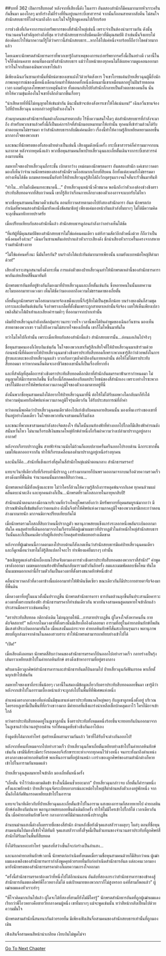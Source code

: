 ##บทที่ 362 เปิดการสืบทอด!
หลังจากที่เสียงนี้ดัง ในดารา อันตสองสำนักก็มีคนมากมายหัวเราะครืนกันขึ้นมา มองไกลๆ มายังร่างไม่กี่ร่างที่ยืนอยู่บนกระบี่เขาสวรรค์ จากนั้นก็ถอนสายตากลับคืน ไม่สนใจสำนักสยบธารที่ใกล้จะมาถึงอีก และในใจก็รู้สึกดูแคลนไปเรียบร้อย

การช่วงชิงที่เกิดจากการแบ่งทรัพยากรของสี่สำนักใหญ่เช่นนี้ เพราะจำเป็นต้องนำมารวมกัน ดังนั้นจำนวนคนจึงสำคัญอย่างถึงที่สุด ทว่าสำนักสยบธารกลับมีคนเดียวที่มีคุณสมบัติ ถ้าเช่นนั้นจึงแทบไม่ต้องคิดอะไรให้มากความก็รู้ได้ว่าคราวนี้สำนักสยบธาร...หากได้ไปแค่หนึ่งจากร้อยก็ถือว่าโชคช่วยมากแล้ว

โดยเฉพาะนักพรตสำนักธารดาราที่พวกเขารู้ถึงสาเหตุของการแบ่งทรัพยากรครั้งนี้เป็นอย่างดี เวลานี้ในใจก็ยิ่งผ่อนคลาย ตอนที่มองมายังสำนักสยบธาร แม้ว่าใบหน้าของทุกคนไม่ได้เผยความดูแคลนออกมา ทว่าในใจกลับมองเมินพวกเขาไปแล้ว

มีเพียงเฉินอวิ๋นซานเท่านั้นที่นัยน์ตาของเขาแฝงไว้ด้วยจิตสังหาร ใจเขาโกรธแค้นป๋ายเสี่ยวฉุนผู้นี้ยิ่งนัก ภาพเหตุการณ์ของเมื่อหนึ่งเดือนก่อนทำให้ตลอดทั้งหนึ่งเดือนมานี้เขาเหมือนตกอยู่ในฝันร้ายตลอดเวลา แถมยังถูกลงโทษเพราะเหตุนั้นด้วย ทั้งตอนกลับไปยังสำนักก็กลายเป็นตัวตลกของคนอื่น นั่นทำให้ความขุ่นเคืองในใจเขายิ่งลึกล้ำมากขึ้นเรื่อยๆ

“น่าเสียดายที่ที่นี่ไม่อนุญาตให้เข่นฆ่ากัน มิฉะนั้นข้าจะต้องสังหารเขาให้ได้แน่นอน!” เฉินอวิ๋นซานจ้องไปที่ป๋ายเสี่ยวฉุน แอบกล่าวอยู่กับตัวเองในใจ

ส่วนทุกคนของสำนักธารอันตต่างก็ถอนสายตากลับ ไร้ซึ่งความสนใจใดๆ ต่อสำนักสยบธารที่กำลังจะมาถึง สำหรับพวกเขาแล้วครั้งนี้ก็เป็นแค่ภารกิจที่สำนักมอบหมายมาให้เท่านั้น ทุกคนที่เข้าร่วมล้วนได้รับค่าตอบแทนไม่ธรรมดา ทว่าสำนักสยบธารกลับมีแค่คนเดียว เรื่องนี้ทำให้ความรู้สึกเหยียดหยามลอยขึ้นมากลางใจของพวกเขา

และขณะที่นักพรตของทั้งสองฝ่ายต่างเป็นเช่นนี้ เสียงตูมดังหนึ่งครั้ง กระบี่เขาสวรรค์ก็คำรามมาจากบนนภากาศ หลังจากหยุดนิ่งแล้ว พวกชื่อหุนสามคนก็พาป๋ายเสี่ยวฉุนและเถี่ยตั้นเดินจากกระบี่เขาสวรรค์ลงมาบนพื้น

ลมหายใจของป๋ายเสี่ยวฉุนถี่กระชั้น เบิกตากว้าง เหม่อมองนักพรตดารา อันตสองสำนัก แค่เขากวาดตามองก็เห็นว่าจำนวนนักพรตของสองสำนักมีรวมโอสถมากเกือบยี่สิบคน อีกทั้งแต่ละคนยังไม่ธรรมดาอย่างเห็นได้ชัด แถมหลายคนนั้นยังทำให้ป๋ายเสี่ยวฉุนรู้สึกได้ถึงวิกฤตรุนแรงจนใจสั่นระรัวขึ้นมาทันที

“ทำไม...ทำไมถึงมีคนเยอะขนาดนี้...” ป๋ายเสี่ยวฉุนหน้านิ่วคิ้วขมวด พอนึกถึงว่าตัวเองต้องช่วงชิงตราประทับสืบทอดจากยี่สิบกว่าคนนี้ เขาก็รู้สึกว่าเรือนกายเล็กบางของตัวเองอาจจะแบกรับไม่ไหว

พวกชื่อหุนสามคนก็ขมวดคิ้วเช่นกัน ตอนที่กวาดสายตามองไปยังสองสำนักดารา อันต นักพรตก่อกำเนิดที่พาคนสองสำนักนี้มายังคงนั่งขัดสมาธิอยู่ เพียงแค่มองหน้ากันแล้วส่งยิ้มบางๆ ไม่ได้มีความคิดจะลุกขึ้นมาทักทายปราศรัย

เมื่อเปรียบเทียบกับสองสำนักนี้แล้ว สำนักสยบธารดูอ่อนกำลังกว่าอย่างเห็นได้ชัด

“ที่แท้ผู้ที่มีคุณสมบัติของสำนักสยบธารไม่ใช่แค่คนคนเดียว แต่ยังรวมสัตว์อีกตัวหนึ่งด้วย ก็ถือว่าเป็นหนึ่งคนครึ่งล่ะนะ” เฉินอวิ๋นซานพลันเอ่ยปากแล้วหัวเราะเสียงดัง ชักนำเสียงหัวเราะครื้นเครงจากสหายร่วมสำนักข้างกาย

“ไม่ใช่แค่คนครึ่งนะ นี่มันใครกัน? บนร่างถึงได้แปะยันต์มากมายเพียงนั้น แถมยังแบกหม้อใหญ่สีดำมาด้วย!”

เสียงหัวเราะสนุกสนานยิ่งดังกระหึ่ม การแต่งตัวของป๋ายเสี่ยวฉุนทำให้นักพรตเหล่านี้ของสำนักธารดาราพากันเอ่ยเสียดสีขึ้นมาทันที

นักพรตธารอันตที่อยู่ข้างกันก็มองมาที่ป๋ายเสี่ยวฉุนและเถี่ยตั้นเช่นกัน ซึ่งหลายคนในนั้นเผยความละโมบออกมาทางดวงตา เห็นได้ชัดว่ามองออกถึงความไม่ธรรมดาของเถี่ยตั้น

เถี่ยตั้นถูกนักพรตรวมโอสถมากมายจ้องเขม็งแบบนี้จึงรู้สึกไม่เป็นสุขเล็กน้อย บนร่างของมันก็สวมชุดเกราะและติดยันต์เช่นกัน จึงอำพรางเกล็ดที่ตั้งชันเพราะถูกสายตาเหล่านั้นจับจ้อง เผยให้เห็นเพียงเปลวเพลิงสีม่วงใต้ฝ่าเท้าและเสียงคำรามต่ำๆ ที่ออกมาจากปากเท่านั้น

เดิมทีป๋ายเสี่ยวฉุนกำลังกลัดกลุ้มกระวนกระวายใจ เวลานี้พอได้ยินคำพูดของเฉินอวิ๋นซาน มองเห็นสายตาของพวกเขา รวมไปถึงความไม่สบายใจของเถี่ยตั้น เขาก็โมโหขึ้นมาทันใด

ทว่าโมโหไปก็เท่านั้น เพราะเมื่อเทียบกับสองสำนักนี้แล้ว สำนักสยบธารนั้น...อ่อนแอเกินไปจริงๆ

ชื่อหุนสามคนเองก็เงียบงันเช่นกัน ในใจของพวกเขาเริ่มรู้สึกเสียใจที่ให้ป๋ายเสี่ยวฉุนมาเข้าร่วมด้วย ก่อนหน้านี้ที่คิดอยากให้ป๋ายเสี่ยวฉุนมาช่วงชิงตราประทับสืบทอดก็เพราะพวกเขารู้สึกว่าด้วยพลังในการสู้รบและตบะของป๋ายเสี่ยวฉุนแล้ว บวกกับอาวุธล้ำค่าป้องกันกายเหล่านั้น ต่อให้ไม่ได้ตราประทับสืบทอดมา ทว่าหากคนอื่นคิดจะเอาชีวิตของเขานั้นก็เป็นเรื่องที่ยากยิ่ง

และที่สำคัญที่สุดคือการช่วงชิงตราประทับสืบทอดคือกติกาที่สำนักอันตมรรคาฟ้าดารากำหนดมา ไม่อนุญาตให้มีการตายเกิดขึ้น ซึ่งเรื่องนี้ก็สอดคล้องกับผลประโยชน์ของสี่สำนักเอง เพราะอย่างไรซะพวกเขาก็ไม่ต้องการให้ศิษย์แห่งความภาคภูมิใจของตัวเองมาตายอยู่ที่นี่

ดังนั้นพวกชื่อหุนสามคนถึงได้อยากให้ป๋ายเสี่ยวฉุนมาที่นี่ ต่อให้ไม่ได้รับผลพวงใดกลับมาก็ยังได้ทำความคุ้นเคยกับศิษย์แห่งความภาคภูมิใจรุ่นเดียวกัน ได้รับประสบการณ์ที่ล้ำค่า

ทว่าตอนนี้พอคิดว่าป๋ายเสี่ยวฉุนคนเดียวต้องไปแย่งชิงกับคนหลายสิบคนนั้น มองเห็นเงาร่างของเขาที่ยืนอยู่อย่างโดดเดี่ยว ในใจของพวกหันจงสามคนก็เริ่มลังเล

และขณะที่พวกเขาสามคนกำลังสองจิตสองใจ ทันใดนั้นบนท้องฟ้าที่ห่างออกไปไกลก็มีเสียงฟ้าคำรณดังสนั่นหวั่นไหว ไม่นานเรือรบสีเงินขนาดใหญ่ยักษ์ลำหนึ่งก็กรีดผ่าความว่างเปล่ามาปรากฏอยู่กลางอากาศ!

หลังจากเรือรบปรากฏขึ้น สายฟ้าจำนวนนับไม่ถ้วนก็แลบปลาบครั่นครืนออกไปรอบด้าน ฉีกกระชากชั้นเมฆให้แตกออกจากกัน ทำให้เรือรบเคลื่อนลงต่ำมาปรากฏอยู่เหนือร่างทุกคน

และนั่นก็คือ...สำนักที่แข็งแกร่งที่สุดในสี่สำนักใหญ่แม่น้ำตอนกลาง สำนักธารมรรคา!

แทบจะวินาทีเดียวกับที่เรือรบลำนี้ปรากฏ เงาร่างมากมายก็บินพรวดออกมาจากบนเรือด้วยความรวดเร็ว ตรงดิ่งมาที่พื้นดิน จำนวนคนนั้นมากพอสี่สิบกว่าคน...

นักพรตเหล่านี้มีทั้งหญิงและชาย ไม่ว่าใครก็ล้วนให้ความรู้สึกถึงการหลุดพ้นจากกิเลศ ทุกคนล้วนแผ่คลื่นตบะน่าตะลึง และทุกคนต่างก็เป็น...นักพรตที่รวมโอสถภายในอายุหกสิบปี!

สำนักแม่น้ำตอนกลางมีอาณาบริเวณที่กว้างใหญ่ไพศาลยิ่งกว่า มีทรัพยากรที่อุดมสมบูรณ์มากกว่า มีปราณฟ้าดินที่เข้มข้นยิ่งกว่าตอนล่าง ดังนั้นจึงทำให้ศิษย์แห่งความภาคภูมิใจของพวกเขามีเยอะกว่าตอนล่างมากมายนัก มากจนมิอาจเปรียบเทียบกันได้

เมื่อนักพรตรวมโอสถสี่สิบกว่าคนนี้ปรากฏตัว พลานุภาพสยบแข็งแกร่งระลอกหนึ่งพลันระเบิดออกมาทันใด คนสุดท้ายที่เดินออกมาจากในเรือรบก็คือผู้เฒ่าผมขาวที่ปรากฏตัวในตำหนักใหญ่สำนักสยบธารวันนั้นและก็เป็นคนเดียวกับผู้ที่เอ่ยประโยคสุดท้ายตัดบทอย่างเด็ดขาด

หลังจากที่ผู้เฒ่าคนนี้กวาดตามองไปรอบด้านก็สังเกตเห็นว่าสำนักสยบธารมีแค่ป๋ายเสี่ยวฉุนคนเดียว และก็ดูเหมือนว่าเขาไม่ได้รู้สึกแปลกใจอะไร ทำเพียงแค่ยิ้มบางๆ เท่านั้น

“ขอเชิญทูตแห่งสำนักเบื้องบนโปรดจับตามองการช่วงชิงตราประทับสืบทอดของพวกเราสี่สำนัก!” คำพูดเขาดังออกมา เมฆหมอกบนท้องฟ้าก็พลันกลับมารวมตัวกันอีกครั้ง ลมและเมฆพัดตลบซัดโหม ทันใดนั้นเมฆหมอกเหล่านี้ก็รวมตัวกันเป็นดวงตาที่ตั้งตรงขนาดยักษ์หนึ่งข้าง!

คลื่นน่าหวาดกลัวที่ดวงตาข้างนี้แผ่ออกมาทำให้ฟ้าดินซีดเซียว ขณะเดียวกันก็มีประกายสายตาจับจ้องมาที่พื้นดิน

เมื่อดวงตาที่อยู่ในแนวตั้งนั้นปรากฏขึ้น นักพรตสำนักธารดารา ธารอันตล้วนลุกขึ้นยืนประสานมือคารวะดวงตาตั้งตรงบนท้องฟ้า สำนักธารมรรคาก็ทำเช่นเดียวกัน พวกหันจงสามคนสูดลมหายใจเข้าลึกแล้วประสานมือคารวะเช่นคนอื่นๆ

“ตราประทับสืบทอด กติกาดังเดิม ไม่อนุญาตให้มี...การตายปรากฏขึ้น ผู้ใดจงใจสังหารคนอื่น กายดับจิตสลาย!” หลังจากในดวงตาที่ตั้งตรงนั้นมีเสียงอื้ออึงดังลอยมา อารามที่อยู่ในค่ายกลหินยักษ์ก็พลันมีแสงห้าสีระเบิดออกมาทันใด เมื่อแสงนั้นแผ่กระจาย ค่ายกลหินยักษ์ก็สั่นสะเทือนรุนแรง พลานุภาพสยบที่ถูกส่งมาจากด้านในลดลงฮวบฮาบ ทำให้นักพรตสามารถเหยียบย่างเข้าไปได้

“เปิด!”

เมื่อเสียงดังลอยมา นักพรตสี่สิบกว่าคนของสำนักธารมรรคาก็บินออกไปอย่างรวดเร็ว กลายร่างเป็นรุ้งเส้นยาวเหยียบเข้าไปในค่ายกลหินยักษ์ ตรงดิ่งเข้าหาอารามที่อยู่ตรงกลาง

พริบตาเดียวลูกศิษย์สำนักธารดาราและสำนักธารอันตก็บินตามไป ป๋ายเสี่ยวฉุนกัดฟันกรอด พาเถี่ยตั้นบุกเข้าไปเช่นกัน

ลมหายใจของเขาถี่กระชั้นน้อยๆ เวลานี้ในสมองมีข้อมูลเกี่ยวกับตราประทับสืบทอดลอยขึ้นมา เขารู้ดีว่าหลังจากเข้าไปในอารามเบื้องหน้าแล้วจะถูกส่งไปในพื้นที่ที่พิเศษแห่งหนึ่ง

ตำแหน่งตรงกลางของที่แห่งนั้นมีขุนเขาแห่งตราประทับขนาดใหญ่พอๆ กับภูเขาลูกหนึ่งตั้งอยู่ บริเวณโดยรอบภูเขานี้เป็นพื้นที่ที่กว้างขวางมาก มีค่ายกลที่แข็งแกร่งน่าเหลือเชื่อปกคลุมเอาไว้ ใครก็มิอาจเข้าใกล้

ทว่าตราประทับสืบทอดอยู่ในภูเขาลูกนั้น ซึ่งตราประทับทั้งหมดหนึ่งร้อยชิ้นจะทยอยกันบินออกมาจากในภูเขาแล้วบินวนอยู่รอบด้าน รอให้คนดูดซับช่วงชิงกันเอาไปเอง

ยิ่งดูดซับได้มากเท่าไหร่ สุดท้ายเมื่อผสานรวมกันแล้ว วิชาที่ได้รับก็จะต่างกันออกไป!

หลังจากที่คนทั้งหมดจากไปอย่างรวดเร็ว ป๋ายเสี่ยวฉุนก็พาเถี่ยตั้นเหยียบย่างเข้าไปในค่ายกลหินยักษ์เช่นกัน เขามีนิสัยระมัดระวังรอบคอบจึงรักษาระยะห่างจากทุกคนไว้ช่วงหนึ่ง จนกระทั่งมาถึงตำแหน่งตรงกลางของค่ายกลหินยักษ์ พอเห็นอารามที่อยู่ด้านหน้า เงาร่างของลูกศิษย์ของสามสำนักต่างก็หายเข้าไปในอารามกันหมดแล้ว

ป๋ายเสี่ยวฉุนสูดลมหายใจเข้าลึก มองเถี่ยตั้นหนึ่งครั้ง

“เถี่ยตั้น จำไว้ว่าต้องตามติดข้า ข้างในนี้มีคนชั่วเยอะมาก” ป๋ายเสี่ยวฉุนกล่าวจบ เถี่ยตั้นก็คำรามหนึ่งครั้งและพยักหน้า ป๋ายเสี่ยวฉุนจัดระเบียบอาภรณ์และหม้อใบใหญ่สีดำด้านหลังตัวเองอยู่พักหนึ่ง จากนั้นถึงได้กัดฟันกรอดเหยียบเข้าไปในอาราม

แทบจะวินาทีเดียวกับที่ป๋ายเสี่ยวฉุนและเถี่ยตั้นเข้าไปในอาราม แสงของอารามก็สลายหายไป ค่ายกลหินยักษ์ส่งเสียงกัมปนาท พลานุภาพสยบลอยขึ้นดังเดิมอีกครั้ง ทำให้ไม่มีใครเข้าไปใกล้ได้ เวลาเดียวกันนั้น เมื่อค่ายกลหินยักษ์โคจร กลางอากาศก็มีม่านแสงหนึ่งปรากฏขึ้น

ด้านบนม่านแสงนี้ต่างก็เผยรายชื่อของสี่สำนัก ด้านหลังชื่อยังมีจุดแสงสลัวรางผลุบๆ โผล่ๆ ตอนที่ชื่อหุนสามคนหันไปมองก็เข้าใจได้ทันที จุดแสงสลัวรางทั้งสี่จุดนี้เป็นตัวแทนของจำนวนตราประทับที่ลูกศิษย์สี่สำนักได้รับมาในพื้นที่สืบทอด

ยิ่งได้รับมาเยอะเท่าไหร่ จุดแสงที่สว่างขึ้นก็จะก่อร่างเป็นลำแสง...

และนอกค่ายกลหินยักษ์เวลานี้ นักพรตก่อกำเนิดทั้งหมดเมื่อรวมชื่อหุนสามคนด้วยก็มีสิบกว่าคน ผู้เฒ่าผมแดงเพลิงของสำนักธารดารากำลังพูดคุยด้วยรอยยิ้มกับก่อกำเนิดสำนักธารอันต แต่ละคนเวลามองมายังนักพรตของสำนักธารมรรคาต่างก็เผยความเกรงใจออกมา

“ครั้งนี้สำนักธารมรรคาต้องคว้าที่หนึ่งไปได้อีกแน่นอน อันดับที่สองเกรงว่าสำนักธารดาราของข้าคงสู้สำนักธารอันตของศิษย์พี่โอวหยางไม่ได้ แต่เป้าหมายของพวกเราก็ไม่สูงหรอก แค่ที่สามก็พอแล้ว” ผู้เฒ่าผมแดงหัวเราะฮ่าๆ

“พี่โจวคิดมากเกินไปแล้ว ผู้ใดจะได้ที่สองที่สามก็ยังไม่มีใครรู้” นักพรตสำนักธารอันตที่ถูกผู้เฒ่าผมแดงเรียกว่าพี่โอวหยางคือชายวัยกลางคนผู้หนึ่ง เขายิ้มบางๆ แม้จะพูดเช่นนั้น ทว่าสีหน้ากลับเปี่ยมไปด้วยความมั่นใจ

นักพรตสามสำนักนี้สนทนากันด้วยรอยยิ้ม มีเพียงเฟิงเสินจื่อสามคนของสำนักสยบธารเท่านั้นที่ถูกมองเมิน

เฟิงเสินจื่อสามคนสีหน้าน่าเกลียด เงียบงันไม่พูดไม่จา

------


[Go To Next Chapter]( ./37.md)